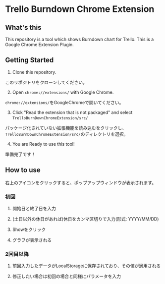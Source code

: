 # Trello Burndown Chrome Extension

## What's this

This repository is a tool which shows Burndown chart for Trello. This is a Google Chrome Extension Plugin.

## Getting Started

1. Clone this repository.

このリポジトリをクローンしてください。

2. Open `chrome://extensions/` with Google Chrome.

`chrome://extensions/`をGoogleChromeで開いてください。

3. Click "Read the extension that is not packaged" and select `TrelloBurnDownChromeExtension/src/`

パッケージ化されていない拡張機能を読み込むをクリックし、`TrelloBurnDownChromeExtension/src/`のディレクトリを選択。

4. You are Ready to use this tool!

準備完了です！

## How to use

右上のアイコンをクリックすると、ポップアップウィンドウが表示されます。

### 初回

1. 開始日と終了日を入力

2. (土日以外の休日があれば)休日をカンマ区切りで入力(形式: YYYY/MM/DD)

3. Showをクリック

4. グラフが表示される

### 2回目以降

1. 前回入力したデータがLocalStorageに保存されており、その値が適用される

2. 修正したい場合は初回の場合と同様にパラメータを入力
